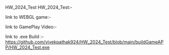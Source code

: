 HW_2024_Test
HW_2024_Test:-

link to WEBGL game:-

link to GamePlay Video:-

link to .exe Build :- https://github.com/vivekpathak924/HW_2024_Test/blob/main/buildGameAPP/HW_2024_Test.exe
